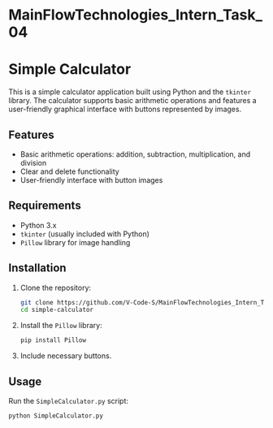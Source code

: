 # MainFlowTechnologies_Intern_Task_04

# Simple Calculator

This is a simple calculator application built using Python and the `tkinter` library. The calculator supports basic arithmetic operations and features a user-friendly graphical interface with buttons represented by images.

## Features

- Basic arithmetic operations: addition, subtraction, multiplication, and division
- Clear and delete functionality
- User-friendly interface with button images

## Requirements

- Python 3.x
- `tkinter` (usually included with Python)
- `Pillow` library for image handling

## Installation

1. Clone the repository:
    ```bash
    git clone https://github.com/V-Code-S/MainFlowTechnologies_Intern_TSak_04.git
    cd simple-calculator
    ```

2. Install the `Pillow` library:
    ```bash
    pip install Pillow
    ```

3. Include necessary buttons. 

## Usage

Run the `SimpleCalculator.py` script:

```bash
python SimpleCalculator.py


